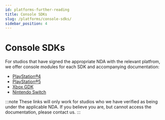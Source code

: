 ```yaml
---
id: platforms-further-reading
title: Console SDKs
slug: /platforms/console-sdks/
sidebar_position: 4
---
```


# Console SDKs

For studios that have signed the appropriate NDA with the relevant platfrom, we offer console modules for each SDK and accompanying documentation:  

* [PlayStation&reg;4](https://docs.mod.io/partners/ps4/)
* [PlayStation&reg;5](https://docs.mod.io/partners/ps5/)
* [Xbox GDK](https://docs.mod.io/partners/xbox/)
* [Nintendo Switch](https://docs.mod.io/partners/switch/)

:::note
These links will only work for studios who we have verified as being under the applicable NDA. If you believe you are, but cannot access the documentation, please contact us.
:::